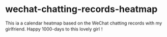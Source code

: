 # wechat-chatting-records-heatmap

This ia a calendar heatmap based on the WeChat chatting records with my girlfriend. Happy 1000-days to this lovely girl！